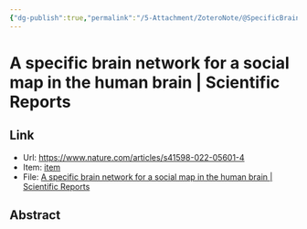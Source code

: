 ```yaml
---
{"dg-publish":true,"permalink":"/5-Attachment/ZoteroNote/@SpecificBrain/","title":"A specific brain network for a social map in the human brain | Scientific Reports"}
---
```


# A specific brain network for a social map in the human brain | Scientific Reports
## Link
- Url: https://www.nature.com/articles/s41598-022-05601-4
- Item: [item](zotero://select/library/items/VUD8DZF2)
- File: [A specific brain network for a social map in the human brain | Scientific Reports](zotero://open-pdf/library/items/4BRUJJMK)
## Abstract